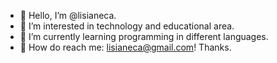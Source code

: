 - 👋 Hello, I’m @lisianeca.
- 👀 I’m interested in technology and educational area.
- 🌱 I’m currently learning programming in different languages.
- 💞️ How do reach me: lisianeca@gmail.com! Thanks.
<!---
lisianeca/lisianeca is a ✨ special ✨ repository because its `README.md` (this file) appears on your GitHub profile.
You can click the Preview link to take a look at your changes.
--->
